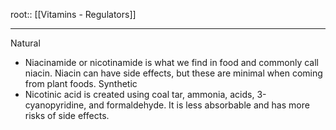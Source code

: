 root:: [[Vitamins - Regulators]]


---

Natural
- Niacinamide or nicotinamide is what we find in food and commonly call niacin. Niacin can have side effects, but these are minimal when coming from plant foods.
Synthetic
- Nicotinic acid is created using coal tar, ammonia, acids, 3-cyanopyridine, and formaldehyde. It is less absorbable and has more risks of side effects.